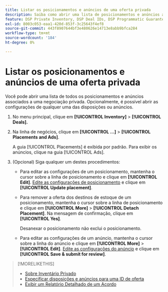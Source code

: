 ```yaml
---
title: Listar os posicionamentos e anúncios de uma oferta privada
description: Saiba como abrir uma lista de posicionamentos e anúncios associados a uma negociação privada.
feature: DSP Private Inventory, DSP Deal IDs, DSP Programmatic Guaranteed Deals
exl-id: 8003c053-eaa1-420d-853f-3c25643f4ef8
source-git-commit: 443f8907644bf3e480626e14713e8abb9bfca284
workflow-type: tm+mt
source-wordcount: '184'
ht-degree: 0%

---
```


# Listar os posicionamentos e anúncios de uma oferta privada

Você pode abrir uma lista de todos os posicionamentos e anúncios associados a uma negociação privada. Opcionalmente, é possível abrir as configurações de qualquer uma das disposições ou anúncios.

1. No menu principal, clique em **[!UICONTROL Inventory]** > **[!UICONTROL Deals].**

1. Na linha de negócios, clique em **[!UICONTROL ...]** > **[!UICONTROL Placements and Ads]**.

   A guia [!UICONTROL Placements] é exibida por padrão. Para exibir os anúncios, clique na guia [!UICONTROL Ads].

1. (Opcional) Siga qualquer um destes procedimentos:

   * Para editar as configurações de um posicionamento, mantenha o cursor sobre a linha de posicionamento e clique em **[!UICONTROL Edit]**. [Edite as configurações de posicionamento](/help/dsp/campaign-management/placements/placement-settings.md) e clique em **[!UICONTROL Update placement]**.

   * Para remover a oferta dos destinos de estoque de um posicionamento, mantenha o cursor sobre a linha de posicionamento e clique em **[!UICONTROL More]** > **[!UICONTROL Detach Placement]**. Na mensagem de confirmação, clique em **[!UICONTROL Yes]**.

     Desanexar o posicionamento não exclui o posicionamento.

   * Para editar as configurações de um anúncio, mantenha o cursor sobre a linha do anúncio e clique em **[!UICONTROL More]** > **[!UICONTROL Edit]**. [Edite as configurações do anúncio](/help/dsp/campaign-management/ads/ad-edit.md) e clique em **[!UICONTROL Save & submit for review]**.

>[!MORELIKETHIS]
>
>* [Sobre Inventário Privado](private-inventory-about.md)
>* [Especificar disposições e anúncios para uma ID de oferta](deal-id-attach-placements.md)
>* [Exibir um Relatório Detalhado de um Acordo](deal-view-report.md)
